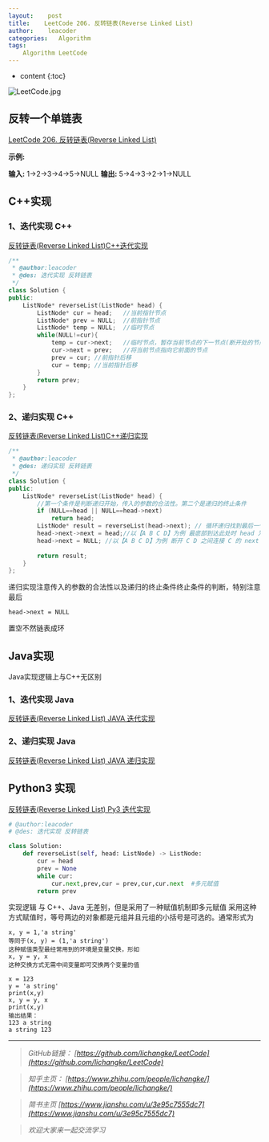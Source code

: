 ```yaml
---
layout:    post
title:    LeetCode 206. 反转链表(Reverse Linked List)
author:    leacoder
categories:   Algorithm 
tags:
    Algorithm LeetCode
---
```


* content
{:toc}


![LeetCode.jpg](https://upload-images.jianshu.io/upload_images/16846478-4d8b4d54141e4edc.jpg?imageMogr2/auto-orient/strip%7CimageView2/2/w/1240)


## 反转一个单链表


[LeetCode 206\. 反转链表(Reverse Linked List)](https://leetcode-cn.com/problems/reverse-linked-list/)

**示例:**

**输入:** 1->2->3->4->5->NULL **输出:** 5->4->3->2->1->NULL

## C++实现

### 1、迭代实现 C++

[反转链表(Reverse Linked List)C++迭代实现](https://github.com/CK-Li/LeetCode/blob/master/206.%20Reverse%20Linked%20List/ReverseLinkedList.cpp)

```C++
/**
 * @author:leacoder
 * @des: 迭代实现 反转链表
 */
class Solution {
public:
    ListNode* reverseList(ListNode* head) {
        ListNode* cur = head; 	//当前指针节点
        ListNode* prev = NULL;	//前指针节点
        ListNode* temp = NULL;	//临时节点
        while(NULL!=cur){
            temp = cur->next;	//临时节点，暂存当前节点的下一节点(断开处的节点)，用于后移
            cur->next = prev;	//将当前节点指向它前面的节点
            prev = cur;	//前指针后移
            cur = temp;	//当前指针后移
        }
        return prev;
    }
};
``` 

### 2、递归实现 C++
[反转链表(Reverse Linked List)C++递归实现](https://github.com/CK-Li/LeetCode/blob/master/206.%20Reverse%20Linked%20List/ReverseLinkedList_2.cpp)

```C++
/**
 * @author:leacoder
 * @des: 递归实现 反转链表
 */
class Solution {
public:
    ListNode* reverseList(ListNode* head) {
        //第一个条件是判断递归开始，传入的参数的合法性。第二个是递归的终止条件
        if (NULL==head || NULL==head->next) 
            return head; 
        ListNode* result = reverseList(head->next); // 循环递归找到最后一个节点 (head->next为最后一节点） 那么 result指向最后节点 以【A B C D】为例 指向 D
        head->next->next = head;//以【A B C D】为例 最底部到达此处时 head 为 C ,head->next 为 D ，反转为  head->next->next 为 C (head)
        head->next = NULL; //以【A B C D】为例 断开 C D 之间连接 C 的 next 指向 NULL，即为  head->next = NULL 如果不断掉 C D成环 递归无法终止
        
        return result; 
    }
};
```

递归实现注意传入的参数的合法性以及递归的终止条件终止条件的判断，特别注意 最后

```
head->next = NULL 
```

置空不然链表成环

## Java实现

Java实现逻辑上与C++无区别

### 1、迭代实现 Java

[反转链表(Reverse Linked List) JAVA 迭代实现](https://github.com/CK-Li/LeetCode/blob/master/206.%20Reverse%20Linked%20List/ReverseLinkedList.java)

### 2、递归实现 Java

[反转链表(Reverse Linked List) JAVA 递归实现](https://github.com/CK-Li/LeetCode/blob/master/206.%20Reverse%20Linked%20List/ReverseLinkedList_2.java)

## Python3 实现

[反转链表(Reverse Linked List) Py3 迭代实现](https://github.com/CK-Li/LeetCode/blob/master/206.%20Reverse%20Linked%20List/ReverseLinkedList_2.py)
```Python
# @author:leacoder
# @des: 迭代实现 反转链表

class Solution:
    def reverseList(self, head: ListNode) -> ListNode:
        cur = head
        prev = None
        while cur:
            cur.next,prev,cur = prev,cur,cur.next  #多元赋值
        return prev
```

实现逻辑 与 C++、Java 无差别，但是采用了一种赋值机制即多元赋值
采用这种方式赋值时，等号两边的对象都是元组并且元组的小括号是可选的。通常形式为

```
x, y = 1,'a string'
等同于(x, y) = (1,'a string') 
这种赋值类型最经常用到的环境是变量交换，形如
x, y = y, x
这种交换方式无需中间变量即可交换两个变量的值
```

```
x = 123
y = 'a string'
print(x,y)
x, y = y, x
print(x,y)
输出结果：
123 a string
a string 123
```

----
>*GitHub链接：*
>*[https://github.com/lichangke/LeetCode](https://github.com/lichangke/LeetCode)*

>*知乎主页：*
>*[https://www.zhihu.com/people/lichangke/](https://www.zhihu.com/people/lichangke/)*

>*简书主页*
>*[https://www.jianshu.com/u/3e95c7555dc7](https://www.jianshu.com/u/3e95c7555dc7)*

>*欢迎大家来一起交流学习*
